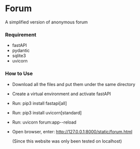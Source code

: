 # Forum
A simplified version of anonymous forum

### Requirement
- fastAPI
- pydantic
- sqlite3
- uvicorn

### How to Use
- Download all the files and put them under the same directory
- Create a virtual environment and activate fastAPI
- Run: pip3 install fastapi[all]
- Run: pip3 install uvicorn[standard]
- Run: uvicorn forum:app--reload
- Open browser, enter: http://127.0.0.1:8000/static/forum.html
  
  (Since this website was only been tested on localhost)
